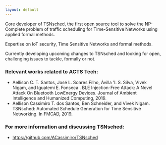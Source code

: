 ```yaml
---
layout: default
---
```


Core developer of TSNsched, the first open source tool to solve the NP-Complete problem of traffic scheduling for Time-Sensitive Networks using applied formal methods.

Expertise on IoT security, Time Sensitive Networks and formal methods.

Currently developing upcoming changes to TSNsched and looking for open, challenging issues to tackle, formally or not. 

### Relevant works related to ACTS Tech:

 - Aellison C. T. Santos, José L. Soares Filho, Ávilla \'I. S. Silva, Vivek Nigam, and Iguatemi E. Fonseca . BLE Injection-Free Attack: A Novel Attack On Bluetooth LowEnergy Devices. Journal of Ambient Intelligence and Humanized Computing, 2019.
 - Aellison Cassimiro T. dos Santos, Ben Schneider, and Vivek Nigam. TSNsched: Automated Schedule Generation for Time Sensitive Networking. In FMCAD, 2019.
 
### For more information and discussing TSNsched:
 - https://github.com/ACassimiro/TSNsched

